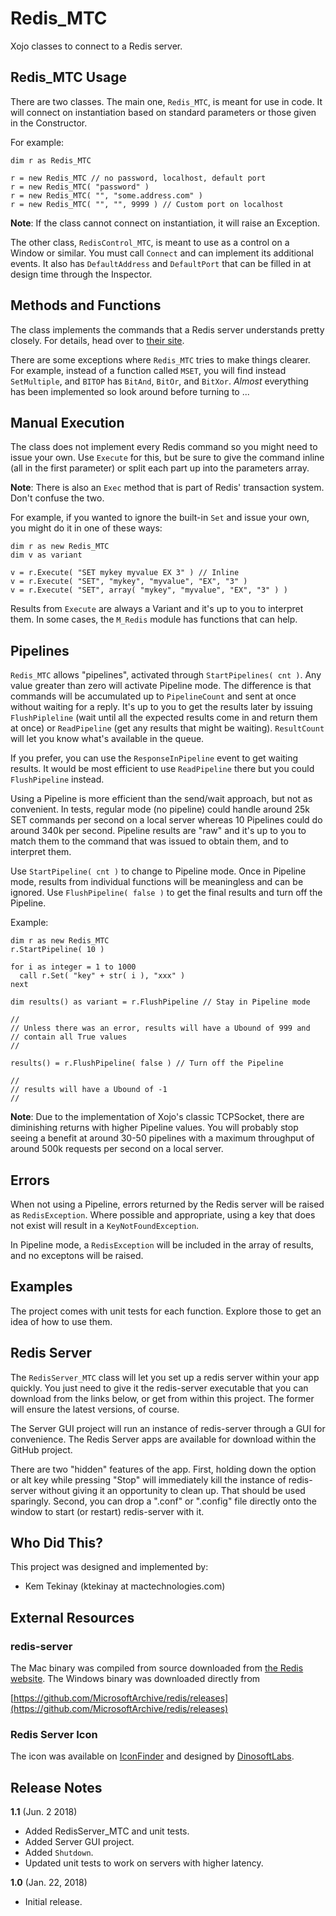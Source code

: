 # Redis_MTC

Xojo classes to connect to a Redis server.

## Redis\_MTC Usage

There are two classes. The main one, `Redis_MTC`, is meant for use in code. It will connect on instantiation based on standard parameters or those given in the Constructor.

For example:

```
dim r as Redis_MTC

r = new Redis_MTC // no password, localhost, default port
r = new Redis_MTC( "password" )
r = new Redis_MTC( "", "some.address.com" )
r = new Redis_MTC( "", "", 9999 ) // Custom port on localhost
```

__Note__: If the class cannot connect on instantiation, it will raise an Exception.

The other class, `RedisControl_MTC`, is meant to use as a control on a Window or similar. You must call `Connect` and can implement its additional events. It also has `DefaultAddress` and `DefaultPort` that can be filled in at design time through the Inspector.

## Methods and Functions

The class implements the commands that a Redis server understands pretty closely. For details, head over to [their site](http://redis.io).

There are some exceptions where `Redis_MTC` tries to make things clearer. For example, instead of a function called `MSET`, you will find instead `SetMultiple`, and `BITOP` has `BitAnd`, `BitOr`, and `BitXor`. *Almost* everything has been implemented so look around before turning to ...

## Manual Execution

The class does not implement every Redis command so you might need to issue your own. Use `Execute` for this, but be sure to give the command inline (all in the first parameter) or split each part up into the parameters array.

__Note__: There is also an `Exec` method that is part of Redis' transaction system. Don't confuse the two.

For example, if you wanted to ignore the built-in `Set` and issue your own, you might do it in one of these ways:

```
dim r as new Redis_MTC
dim v as variant

v = r.Execute( "SET mykey myvalue EX 3" ) // Inline
v = r.Execute( "SET", "mykey", "myvalue", "EX", "3" )
v = r.Execute( "SET", array( "mykey", "myvalue", "EX", "3" ) )
```

Results from `Execute` are always a Variant and it's up to you to interpret them. In some cases, the `M_Redis` module has functions that can help.

## Pipelines

`Redis_MTC` allows "pipelines", activated through `StartPipelines( cnt )`. Any value greater than zero will activate Pipeline mode. The difference is that commands will be accumulated up to `PipelineCount` and sent at once without waiting for a reply. It's up to you to get the results later by issuing `FlushPipleline` (wait until all the expected results come in and return them at once) or `ReadPipeline` (get any results that might be waiting). `ResultCount` will let you know what's available in the queue.

If you prefer, you can use the `ResponseInPipeline` event to get waiting results. It would be most efficient to use `ReadPipeline` there but you could `FlushPipeline` instead.

Using a Pipeline is more efficient than the send/wait approach, but not as convenient. In tests, regular mode (no pipeline) could handle around 25k SET commands per second on a local server whereas 10 Pipelines could do around 340k per second. Pipeline results are "raw" and it's up to you to match them to the command that was issued to obtain them, and to interpret them. 

Use `StartPipeline( cnt )` to change to Pipeline mode. Once in Pipeline mode, results from individual functions will be meaningless and can be ignored. Use `FlushPipeline( false )` to get the final results and turn off the Pipeline.

Example:

```
dim r as new Redis_MTC
r.StartPipeline( 10 )

for i as integer = 1 to 1000
  call r.Set( "key" + str( i ), "xxx" )
next

dim results() as variant = r.FlushPipeline // Stay in Pipeline mode

//
// Unless there was an error, results will have a Ubound of 999 and
// contain all True values
//

results() = r.FlushPipeline( false ) // Turn off the Pipeline

//
// results will have a Ubound of -1
//
```

__Note__: Due to the implementation of Xojo's classic TCPSocket, there are diminishing returns with higher Pipeline values. You will probably stop seeing a benefit at around 30-50 pipelines with a maximum throughput of around 500k requests per second on a local server.

## Errors

When not using a Pipeline, errors returned by the Redis server will be raised as `RedisException`. Where possible and appropriate, using a key that does not exist will result in a `KeyNotFoundException`.

In Pipeline mode, a `RedisException` will be included in the array of results, and no exceptons will be raised.

## Examples

The project comes with unit tests for each function. Explore those to get an idea of how to use them.

## Redis Server

The `RedisServer_MTC` class will let you set up a redis server within your app quickly. You just need to give it the redis-server executable that you can download from the links below, or get from within this project. The former will ensure the latest versions, of course.

The Server GUI project will run an instance of redis-server through a GUI for convenience. The Redis Server apps are available for download within the GitHub project.

There are two "hidden" features of the app. First, holding down the option or alt key while pressing "Stop" will immediately kill the instance of redis-server without giving it an opportunity to clean up. That should be used sparingly. Second, you can drop a ".conf" or ".config" file directly onto the window to start (or restart) redis-server with it.

## Who Did This?

This project was designed and implemented by:

- Kem Tekinay (ktekinay at mactechnologies.com)

## External Resources

### redis-server

The Mac binary was compiled from source downloaded from [the Redis website](https://redis.io). The Windows binary was downloaded directly from 

[https://github.com/MicrosoftArchive/redis/releases](https://github.com/MicrosoftArchive/redis/releases)

### Redis Server Icon

The icon was available on [IconFinder](https://www.iconfinder.com/icons/1886359/archive_archives_database_files_hosting_server_storage_icon#size=16) and designed by [DinosoftLabs](https://www.iconfinder.com/dinosoftlabs).

## Release Notes

**1.1** (Jun. 2 2018)

- Added RedisServer\_MTC and unit tests.
- Added Server GUI project.
- Added `Shutdown`.
- Updated unit tests to work on servers with higher latency.

**1.0** (Jan. 22, 2018)

- Initial release.
